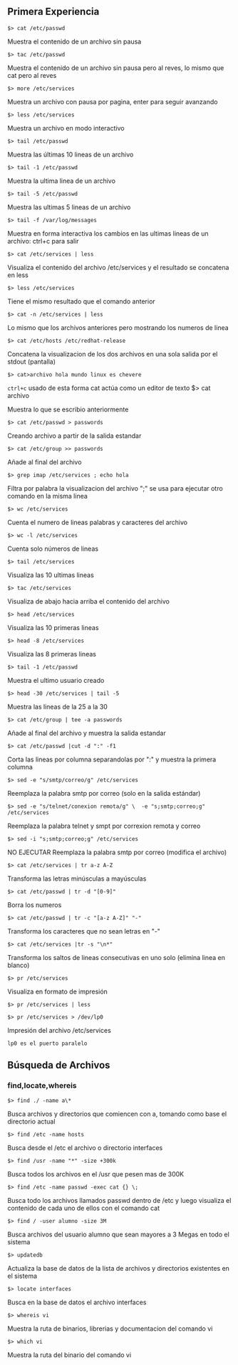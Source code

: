 ## Primera Experiencia ##

`$> cat /etc/passwd` 

Muestra el contenido de un archivo sin pausa 

`$> tac /etc/passwd` 

Muestra el contenido de un archivo sin pausa pero al reves, lo mismo que cat pero al reves 

`$> more /etc/services` 

Muestra un archivo con pausa por pagina, enter para seguir avanzando 

`$> less /etc/services` 

Muestra un archivo en modo interactivo

`$> tail /etc/passwd` 

Muestra las últimas 10 lineas de un archivo 

`$> tail -1 /etc/passwd` 

Muestra la ultima linea de un archivo 

`$> tail -5 /etc/passwd`

Muestra las ultimas 5 lineas de un archivo 

`$> tail -f /var/log/messages` 

Muestra en forma interactiva los cambios en las ultimas lineas de un archivo: ctrl+c para salir 

`$> cat /etc/services | less` 

Visualiza el contenido del archivo /etc/services y el resultado se concatena en less 

`$> less /etc/services` 

Tiene el mismo resultado que el comando anterior 

`$> cat -n /etc/services | less` 

Lo mismo que los archivos anteriores pero mostrando los numeros de linea 

`$> cat /etc/hosts /etc/redhat-release` 

Concatena la visualizacion de los dos archivos en una sola salida por el stdout (pantalla) 

`$> cat>archivo hola mundo linux es chevere`
 
`ctrl+c` 
usado de esta forma cat actúa como un editor de texto $> cat archivo 

Muestra lo que se escribio anteriormente 

`$> cat /etc/passwd > passwords`

Creando archivo a partir de la salida estandar 

`$> cat /etc/group >> passwords` 

Añade al final del archivo 

`$> grep imap /etc/services ; echo hola` 

Filtra por palabra la visualizacion del archivo ";" se usa para ejecutar otro comando en la misma linea 

`$> wc /etc/services` 

Cuenta el numero de lineas palabras y caracteres del archivo 

`$> wc -l /etc/services` 

Cuenta solo números de lineas 

`$> tail /etc/services` 

Visualiza las 10 ultimas lineas 

`$> tac /etc/services` 

Visualiza de abajo hacia arriba el contenido del archivo 

`$> head /etc/services` 

Visualiza las 10 primeras lineas 

`$> head -8 /etc/services` 

Visualiza las 8 primeras lineas 

`$> tail -1 /etc/passwd` 

Muestra el ultimo usuario creado 

`$> head -30 /etc/services | tail -5` 

Muestra las lineas de la 25 a la 30 

`$> cat /etc/group | tee -a passwords` 

Añade al final del archivo y muestra la salida estandar 

`$> cat /etc/passwd |cut -d ":" -f1` 

Corta las lineas por columna separandolas por ":" y muestra la primera columna 

`$> sed -e "s/smtp/correo/g" /etc/services` 

Reemplaza la palabra smtp por correo (solo en la salida estándar) 

`$> sed -e "s/telnet/conexion remota/g" \ 
-e "s;smtp;correo;g" /etc/services`

Reemplaza la palabra telnet y smpt por correxion remota y correo 

`$> sed -i "s;smtp;correo;g" /etc/services` 

NO EJECUTAR Reemplaza la palabra smtp por correo (modifica el archivo) 

`$> cat /etc/services | tr a-z A-Z` 

Transforma las letras minúsculas a mayúsculas 

`$> cat /etc/passwd | tr -d "[0-9]"` 

Borra los numeros 

`$> cat /etc/passwd | tr -c "[a-z A-Z]" "-"` 

Transforma los caracteres que no sean letras en "-" 

`$> cat /etc/services |tr -s "\n*"` 

Transforma los saltos de lineas consecutivas en uno solo (elimina linea en blanco) 

`$> pr /etc/services` 

Visualiza en formato de impresión 

`$> pr /etc/services | less` 

`$> pr /etc/services > /dev/lp0` 

Impresión del archivo /etc/services 

`lp0 es el puerto paralelo` 

## Búsqueda de Archivos ##
### find,locate,whereis ###

`$> find ./ -name a\* `

Busca archivos y directorios que comiencen con a, tomando como base el directorio actual 

`$> find /etc -name hosts` 

Busca desde el /etc el archivo o directorio interfaces 

`$> find /usr -name "*" -size +300k` 

Busca todos los archivos en el /usr que pesen mas de 300K 

`$> find /etc -name passwd -exec cat {} \;` 

Busca todo los archivos llamados passwd dentro de /etc y luego visualiza el contenido de cada uno de ellos con el comando cat 

`$> find / -user alumno -size 3M` 

Busca archivos del usuario alumno que sean mayores a 3 Megas en todo el sistema 

`$> updatedb` 

Actualiza la base de datos de la lista de archivos y directorios existentes en el sistema 

`$> locate interfaces` 

Busca en la base de datos el archivo interfaces 

`$> whereis vi` 

Muestra la ruta de binarios, librerias y documentacion del comando vi 

`$> which vi` 

Muestra la ruta del binario del comando vi
